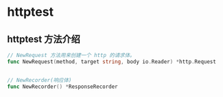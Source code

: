 # httptest


## httptest 方法介绍

```go
// NewRequest 方法用来创建一个 http 的请求体。
func NewRequest(method, target string, body io.Reader) *http.Request


// NewRecorder(响应体)
func NewRecorder() *ResponseRecorder
```


